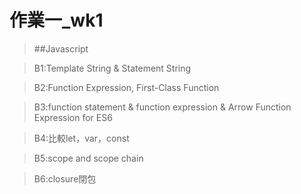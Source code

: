 # 作業一_wk1

>##Javascript<br />

>B1:Template String & Statement String<br />

>B2:Function Expression, First-Class Function<br />

>B3:function statement & function expression & Arrow Function Expression for ES6<br />

>B4:比較let，var，const<br />

>B5:scope and scope chain<br />

>B6:closure閉包<br />

